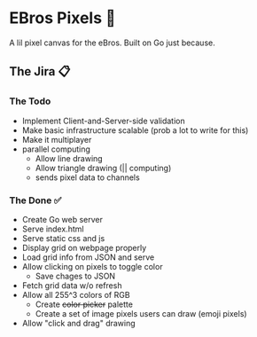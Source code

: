 # EBros Pixels 👾

A lil pixel canvas for the eBros. Built on Go just because.

## The Jira 📋

### The Todo

- Implement Client-and-Server-side validation
- Make basic infrastructure scalable (prob a lot to write for this)
- Make it multiplayer
- parallel computing
  - Allow line drawing
  - Allow triangle drawing (|| computing)
  - sends pixel data to channels

### The Done ✅

- Create Go web server
- Serve index.html
- Serve static css and js
- Display grid on webpage properly
- Load grid info from JSON and serve
- Allow clicking on pixels to toggle color
  - Save chages to JSON
- Fetch grid data w/o refresh
- Allow all 255^3 colors of RGB
  - Create ~~color picker~~ palette
  - Create a set of image pixels users can draw (emoji pixels)
- Allow "click and drag" drawing
